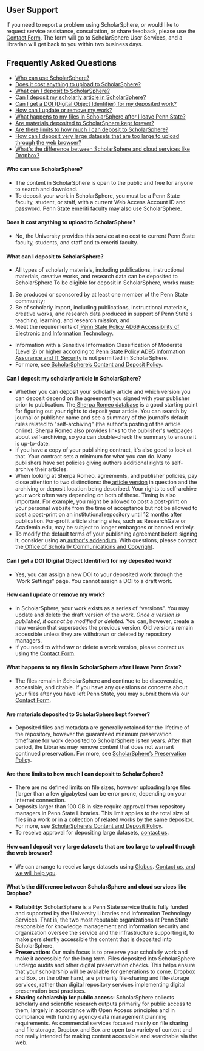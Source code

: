 

  
## User Support 

If you need to report a problem using ScholarSphere, or would like to request service assistance, consultation, or share feedback, please use the[ Contact Form](/contact). The form will go to ScholarSphere User Services, and a librarian will get back to you within two business days.


## Frequently Asked Questions 
- [Who can use ScholarSphere?](#who-can-use-scholarsphere)
- [Does it cost anything to upload to ScholarSphere?](#does-it-cost-anything-to-upload-to-scholarsphere)
- [What can I deposit to ScholarSphere?](#what-can-i-deposit-to-scholarsphere)
- [Can I deposit my scholarly article in ScholarSphere?](#can-i-deposit-my-scholarly-article-in-scholarsphere)
- [Can I get a DOI (Digital Object Identifier) for my deposited work?](#can-i-get-a-doi-digital-object-identifier-for-my-deposited-work)
- [How can I update or remove my work?](#how-can-i-update-or-remove-my-work)
- [What happens to my files in ScholarSphere after I leave Penn State?](#what-happens-to-my-files-in-scholarsphere-after-i-leave-penn-state)
- [Are materials deposited to ScholarSphere kept forever?](#are-materials-deposited-to-scholarsphere-kept-forever)
- [Are there limits to how much I can deposit to ScholarSphere?](#are-there-limits-to-how-much-i-can-deposit-to-scholarsphere)
- [How can I deposit very large datasets that are too large to upload through the web browser?](#how-can-i-deposit-very-large-datasets-that-are-too-large-to-upload-through-the-web-browser)
- [What's the difference between ScholarSphere and cloud services like Dropbox?](#whats-the-difference-between-scholarsphere-and-cloud-services-like-dropbox)

#### Who can use ScholarSphere? 

*   The content in ScholarSphere is open to the public and free for anyone to search and download.
*   To deposit your work in ScholarSphere, you must be a Penn State faculty, student, or staff, with a current Web Access Account ID and password. Penn State emeriti faculty may also use ScholarSphere.

#### Does it cost anything to upload to ScholarSphere? 

*   No, the University provides this service at no cost to current Penn State faculty, students, and staff and to emeriti faculty.

#### What can I deposit to ScholarSphere? 

*   All types of scholarly materials, including publications, instructional materials, creative works, and research data can be deposited to ScholarSphere To be eligible for deposit in ScholarSphere, works must:
1. Be produced or sponsored by at least one member of the Penn State community;
2. Be of scholarly import, including publications, instructional materials, creative works, and research data produced in support of Penn State's teaching, learning, and research mission; and
3. Meet the requirements of[ Penn State Policy AD69 Accessibility of Electronic and Information Technology](https://policy.psu.edu/policies/ad69).
*   Information with a Sensitive Information Classification of Moderate (Level 2) or higher according to[ Penn State Policy AD95 Information Assurance and IT Security](https://policy.psu.edu/policies/ad95) is not permitted in ScholarSphere.
*   For more, see[ ScholarSphere’s Content and Deposit Policy](/about).

<!-- #### Can I use ScholarSphere for managing my data, to comply with data management plan (DMP) requirements?  -->

#### Can I deposit my scholarly article in ScholarSphere?   

*   Whether you can deposit your scholarly article and which version you can deposit depend on the agreement you signed with your publisher prior to publication. The[ Sherpa Romeo database](https://v2.sherpa.ac.uk/romeo/) is a good starting point for figuring out your rights to deposit your article. You can search by journal or publisher name and see a summary of the journal's default rules related to "self-archiving" (the author's posting of the article online). Sherpa Romeo also provides links to the publisher's webpages about self-archiving, so you can double-check the summary to ensure it is up-to-date.
*   If you have a copy of your publishing contract, it's also good to look at that. Your contract sets a minimum for what you can do. Many publishers have set policies giving authors additional rights to self-archive their articles.
*   When looking at Sherpa Romeo, agreements, and publisher policies, pay close attention to two distinctions: the[ article version](http://psu.libanswers.com/faq/273465) in question and the archiving or deposit location being described. Your rights to self-archive your work often vary depending on both of these. Timing is also important. For example, you might be allowed to post a post-print on your personal website from the time of acceptance but not be allowed to post a post-print on an institutional repository until 12 months after publication. For-profit article sharing sites, such as ResearchGate or Academia.edu, may be subject to longer embargoes or banned entirely.
*   To modify the default terms of your publishing agreement before signing it, consider using an[ author's addendum](https://openaccess.psu.edu/authors-addendum/). With questions, please contact the[ Office of Scholarly Communications and Copyright](https://libraries.psu.edu/services/scholarly-publishing-services/contact-copyright-publishing-and-open-access).


#### Can I get a DOI (Digital Object Identifier) for my deposited work?   

*   Yes, you can assign a new DOI to your deposited work through the ‘Work Settings” page. You cannot assign a DOI to a draft work.

#### How can I update or remove my work?

*   In ScholarSphere, your work exists as a series of “versions”. You may update and delete the draft version of the work. _Once a version is published, it cannot be modified or deleted_. You can, however, create a new version that supersedes the previous version. Old versions remain accessible unless they are withdrawn or deleted by repository managers. 
*   If you need to withdraw or delete a work version, please contact us using the [Contact Form](/contact).

#### What happens to my files in ScholarSphere after I leave Penn State? 

*   The files remain in ScholarSphere and continue to be discoverable, accessible, and citable. If you have any questions or concerns about your files after you have left Penn State, you may submit them via our [Contact Form](/contact).

#### Are materials deposited to ScholarSphere kept forever? 

*   Deposited files and metadata are generally retained for the lifetime of the repository, however the guaranteed minimum preservation timeframe for work deposited to ScholarSphere is ten years. After that period, the Libraries may remove content that does not warrant continued preservation. For more, see [ScholarSphere’s Preservation Policy](/policies).

#### Are there limits to how much I can deposit to ScholarSphere? 

*   There are no defined limits on file sizes, however uploading large files (larger than a few gigabytes) can be error prone, depending on your internet connection. 
*   Deposits larger than 100 GB in size require approval from repository managers in Penn State Libraries. This limit applies to the total size of files in a work or in a collection of related works by the same depositor. For more, see [ScholarSphere’s Content and Deposit Policy](/policies).
*   To receive approval for depositing large datasets, [contact us](/contact).

#### How can I deposit very large datasets that are too large to upload through the web browser? 

*   We can arrange to receive large datasets using [Globus](https://www.globus.org/). [Contact us, and we will help you](/contact). 

#### What's the difference between ScholarSphere and cloud services like Dropbox? 

*   **Reliability:** ScholarSphere is a Penn State service that is fully funded and supported by the University Libraries and Information Technology Services. That is, the two most reputable organizations at Penn State responsible for knowledge management and information security and organization oversee the service and the infrastructure supporting it, to make persistently accessible the content that is deposited into ScholarSphere.
*   **Preservation:** Our main focus is to preserve your scholarly work and make it accessible for the long term. Files deposited into ScholarSphere undergo audits and other digital preservation checks. This helps ensure that your scholarship will be available for generations to come. Dropbox and Box, on the other hand, are primarily file-sharing and file-storage services, rather than digital repository services implementing digital preservation best practices.
*   **Sharing scholarship for public access:** ScholarSphere collects scholarly and scientific research outputs primarily for public access to them, largely in accordance with Open Access principles and in compliance with funding agency data management planning requirements. As commercial services focused mainly on file sharing and file storage, Dropbox and Box are open to a variety of content and not really intended for making content accessible and searchable via the web.
